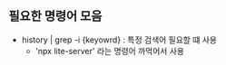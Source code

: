 ## 필요한 명령어 모음

- history | grep -i {keyowrd}  : 특정 검색어 필요할 떄 사용
    - 'npx lite-server' 라는 명령어 까먹어서 사용


